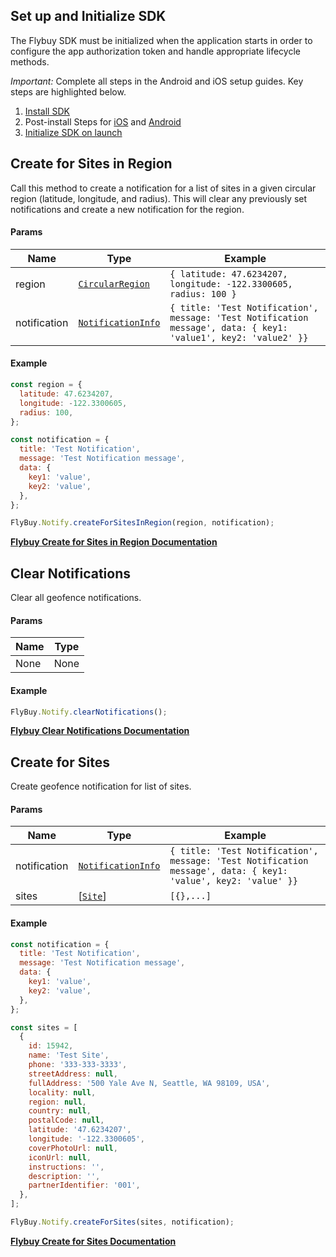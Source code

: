 ## Set up and Initialize SDK

The Flybuy SDK must be initialized when the application starts in order to configure the app authorization token and handle appropriate lifecycle methods.

_Important:_ Complete all steps in the Android and iOS setup guides. Key steps are highlighted below.

1.  [Install SDK](../Setup.md#installation)
2.  Post-install Steps for [iOS](../Setup.md#ios) and [Android](../Setup.md#android)
3.  [Initialize SDK on launch](../Usage.md#initialize-sdk-on-launch)

## Create for Sites in Region

Call this method to create a notification for a list of sites in a given circular region (latitude, longitude, and radius). This will clear any previously set notifications and create a new notification for the region.

#### Params

| Name         | Type                                            | Example                                                                                                         |
| ------------ | ----------------------------------------------- | --------------------------------------------------------------------------------------------------------------- |
| region       | [`CircularRegion`](../Types/CircularRegion)     | `{ latitude: 47.6234207, longitude: -122.3300605, radius: 100 }`                                                |
| notification | [`NotificationInfo`](../Types/NotificationInfo) | `{ title: 'Test Notification', message: 'Test Notification message', data: { key1: 'value1', key2: 'value2' }}` |

#### Example

```js
const region = {
  latitude: 47.6234207,
  longitude: -122.3300605,
  radius: 100,
};

const notification = {
  title: 'Test Notification',
  message: 'Test Notification message',
  data: {
    key1: 'value',
    key2: 'value',
  },
};

FlyBuy.Notify.createForSitesInRegion(region, notification);
```

**[Flybuy Create for Sites in Region Documentation](https://www.radiusnetworks.com/developers/flybuy/#/sdk-2.0/notify?id=create-for-sites-in-region)**

## Clear Notifications

Clear all geofence notifications.

#### Params

| Name | Type |
| ---- | ---- |
| None | None |

#### Example

```jsx
FlyBuy.Notify.clearNotifications();
```

**[Flybuy Clear Notifications Documentation](https://www.radiusnetworks.com/developers/flybuy/#/sdk-2.0/notify?id=clear-notifications)**

## Create for Sites

Create geofence notification for list of sites.

#### Params

| Name         | Type                                            | Example                                                                                                       |
| ------------ | ----------------------------------------------- | ------------------------------------------------------------------------------------------------------------- |
| notification | [`NotificationInfo`](../Types/NotificationInfo) | `{ title: 'Test Notification', message: 'Test Notification message', data: { key1: 'value', key2: 'value' }}` |
| sites        | [[`Site`](../Types/Site)]                       | `[{},...]`                                                                                                    |

#### Example

```jsx
const notification = {
  title: 'Test Notification',
  message: 'Test Notification message',
  data: {
    key1: 'value',
    key2: 'value',
  },
};

const sites = [
  {
    id: 15942,
    name: 'Test Site',
    phone: '333-333-3333',
    streetAddress: null,
    fullAddress: '500 Yale Ave N, Seattle, WA 98109, USA',
    locality: null,
    region: null,
    country: null,
    postalCode: null,
    latitude: '47.6234207',
    longitude: '-122.3300605',
    coverPhotoUrl: null,
    iconUrl: null,
    instructions: '',
    description: '',
    partnerIdentifier: '001',
  },
];

FlyBuy.Notify.createForSites(sites, notification);
```

**[Flybuy Create for Sites Documentation](https://www.radiusnetworks.com/developers/flybuy/#/sdk-2.0/notify?id=additional-methods)**
